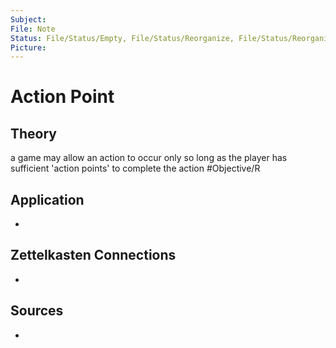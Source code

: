 ```yaml
---
Subject: 
File: Note
Status: File/Status/Empty, File/Status/Reorganize, File/Status/Reorganize, File/Status/Recategorize, File/Status/Summarize, File/Status/Structuralize
Picture: 
---
```


# Action Point

## Theory

a game may allow an action to occur only so long as the player has sufficient 'action points' to complete the action #Objective/R







## Application
- 

## Zettelkasten Connections
- 

## Sources
- 







